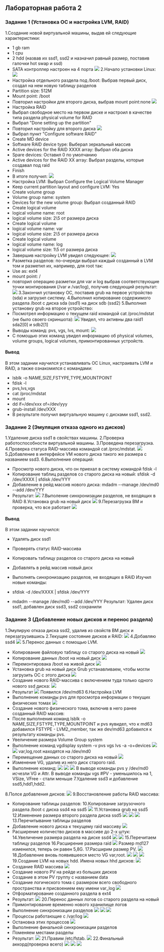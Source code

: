 ﻿## Лабораторная работа 2

### Задание 1 (Установка ОС и настройка LVM, RAID)
1.Создание новой виртуальной машины, выдав ей следующие характеристики:
* 1 gb ram
* 1 cpu
* 2 hdd (назвав их ssd1, ssd2 и назначил равный размер, поставив галочки hot swap и ssd)
* SATA контроллер настроен на 4 порта
![](Image1/Screenshot_1.png)
2.Начало установки Linux:
![](Image1/NPgiMGkrVoo.jpg)
* Настройка отдельного раздела под /boot: Выбрав первый диск, создал на нем новую таблицу разделов
* Partition size: 512M
* Mount point: /boot
* Повторил настройки для второго диска, выбрав mount point:none
![](Image1/VirtualBox_ded_06_04_2019_10_53_27.png)
* Настройка RAID
* Выбрал свободное место на первом диске и настроил в качестве типа раздела physical volume for RAID
* Выбрал "Done setting up the partition"
* Повторил настройку для второго диска
![](Image1/VirtualBox_ded_06_04_2019_11_01_28.png)
* Выбрал пункт "Configure software RAID"
* Create MD device
* Software RAID device type: Выберал зеркальный массив
* Active devices for the RAID XXXX array: Выбрал оба диска
* Spare devices: Оставил 0 по умолчанию
* Active devices for the RAID XX array: Выбрал разделы, которые создавал под raid
* Finish
* В итоге получил: 
![](Image1/VirtualBox_ded_06_04_2019_11_02_11.png)
* Настройка LVM: Выбрал Configure the Logical Volume Manager
* Keep current partition layout and configure LVM: Yes
* Create volume group
* Volume group name: system
* Devices for the new volume group: Выбрал созданный RAID
* Create logical volume
* logical volume name: root
* logical volume size: 2\5 от размера диска
* Create logical volume
* logical volume name: var
* logical volume size: 2\5 от размера диска
* Create logical volume
* logical volume name: log
* logical volume size: 1\5 от размера диска
* Завершив настройку LVM увидел следующее: 
![](Image1/VirtualBox_ded_06_04_2019_11_09_24.png)
* Разметка разделов: по-очереди выбрал каждый созданный в LVM том и разметил их, например, для root так:
* Use as: ext4
* mount point: /
* повторил операцию разметки для var и log выбрав соответствующие точки монтирования (/var и /var/log), получив следующий результат:
![](Image1/VirtualBox_ded_06_04_2019_11_16_33.png)
3.Закончил установку ОС, поставив grub на первое устройство (sda) и загрузил систему.
4.Выполнил копирование содержимого раздела /boot с диска sda (ssd1) на диск sdb (ssd2)
5.Выполнил установку grub на второе устройство: 
* Посмотрел информацию о текущем raid командой cat /proc/mdstat (не было своего скриншота): 
![](Image1/VirtualBox_ded_06_04_2019_11_24_38.png)
Увидел, что активны два raid1 sda2[0] и sdb2[1]
* Выводы команд: pvs, vgs, lvs, mount: 
![](Image1/VirtualBox_ded_06_04_2019_11_29_29.png)
* С помощью этих команд увидел информацию об physical volumes, volume groups, logical volumes, примонтированных устройств.
#### Вывод
В этом задании научился устанавливать ОС Linux, настраивать LVM и RAID, а также ознакомился с командами:
* lsblk -o NAME,SIZE,FSTYPE,TYPE,MOUNTPOINT
* fdisk -l
* pvs,lvs,vgs
* cat /proc/mdstat
* mount
* dd if=/dev/xxx of=/dev/yyy
* grub-install /dev/XXX
* В результате получил виртуальную машину с дисками ssd1, ssd2.
### Задание 2 (Эмуляция отказа одного из дисков)
1.Удаление диска ssd1 в свойствах машины.
2.Проверка работоспособности виртуальной машины.
3.Проведена перезагрузка.
4.Проверка статуса RAID-массива командой cat /proc/mdstat. 
![](Image2/CBGJrpuzskU.jpg)
5.Добавление в интерфейсе VM нового диска такого же размера с названием ssd3.
6.Выполнение операций:
* Просмотр нового диска, что он приехал в систему командой fdisk -l
* Копирование таблиц разделов со старого диска на новый: sfdisk -d /dev/XXXX | sfdisk /dev/YYY
* Добавление в рейд массив нового диска: mdadm --manage /dev/md0 --add /dev/YYY
* Результат:
![](Image2/CBGJrpuzskU.jpg)
7.Выполение синхронизации разделов, не входящих в RAID
8.Установка grub на новый диск 
![](Image2/rcqWGFEyOQA.jpg)
9.Перезагрузка ВМ и проверка, что все работает 
![](Image2/4qUEwnIoSAc.jpg)
#### Вывод
В этом задании научился:

* Удалять диск ssd1
* Проверять статус RAID-массива
* Копировать таблицу разделов со старого диска на новый
* Добавлять в рейд массив новый диск
* Выполнять синхронизацию разделов, не входящих в RAID
Изучил новые команды:

* sfdisk -d /dev/XXXX | sfdisk /dev/YYY
* mdadm --manage /dev/md0 --add /dev/YYY
Результат: Удален диск ssd1, добавлен диск ssd3, ssd2 сохранили

### Задание 3 (Добавление новых дисков и перенос раздела)
1.Эмулирую отказа диска ssd2, удалив из свойств ВМ диск и перезагрузившись
2.Текущее состояние дисков и RAID: 
![](Image3/Fw0U58DRQIU.jpg)
4.Добавляю ssd4 
![](Image3/Qs6_goPoOvY.jpg)
5.Перенос данных с помощью LVM.
* Копирование файловую таблицу со старого диска на новый
![](Image3/yk65KORmgwI.jpg)
* Копирование данных /boot на новый диск
![](Image3/JIlxrTGDgYY.jpg)
* Перемонтировака /boot на живой диск
![](Image3/GfAqX9vQvJg.jpg)
* Установка grub на новый диск Grub устанавливаем, чтобы могли загрузить ОС с этого диска
![](Image3/hR7C_vBF3Q0.jpg)
* Создание нового RAID-массива с включением туда только одного нового ssd диска:
![](Image3/BJt0CiMqSmI.jpg)
* Результат 
![](Image3/UDs7_NRDpiE.jpg)
Появился /dev/md63
6.Настройка LVM
* Выполнение команды pvs для просмотра информации о текущих физических томах
![](Image3/nF1f_1IJoXE.jpg)
* Создание нового физического тома, включив в него ранее созданный RAID массив:
* После выполнения команд lsblk -o NAME,SIZE,FSTYPE,TYPE,MOUNTPOINT и pvs яувидел, что к md63 добавился FSTYPE - LVM2_member, так же dev/md63 добавился к результату команды pvs.
* Увеличение размера Volume Group system
* Выполнение команд
vgdisplay system -v
pvs
vgs
lvs -a -o+devices
![](Image3/J5ReFDfxEaI.jpg)
![](Image3/WyRRrq6q3cg.jpg)
var,log,root находятся на /dev/md0
* Перемещение данных со старого диска на новый
![](Image3/DeyoQ5ta4ec.jpg)
* Изменение VG, удалив из него диск старого raid.
* Выполнение команд:
![](Image3/01YT1eGHSLQ.jpg)
![](Image3/oJtXancnTWM.jpg)
![](Image3/tGECVu0AdZk.jpg)
В выводе команды pvs у /dev/md0 исчезли VG и Attr. В выводе команды vgs #PV - уменьшилось на 1, VSize, VFree - стали меньше
7.Удаление ssd3 и добавление ssd5,hdd1,hdd2.

8.Полсе добавления дисков:
![](Image3/Xoh9xlz_zkM.jpg)
9.Восстановление работы RAID массива:

* Копирование таблицы разделов:
10.Копирование загрузочного раздела /boot с диска ssd4 на ssd5
![](Image3/7iCu2pWKflk.jpg)
11.Установка grub на ssd5 
12.Изменение размера второго раздела диска ssd5 
![](Image3/VY1d-xxs3jA.jpg)
![](Image3/JOsp1Yi8QEQ.jpg)
![](Image3/9XaVw-pQfmg.jpg)
13.Перечитывание таблицы разделов
* Добавление нового диска к текущему raid массиву
![](Image3/gRcdnnwIqUQ.jpg)
* Расширение количество дисков в массиве до 2-х штук:
14.Увеличение размера раздела на диске ssd4 
![](Image3/ZqKzbum19sI.jpg)
![](Image3/w4xKRcPSs6E.jpg)
15.Перечитаем таблицу разделов
16.Расширение размера raid 
![](Image3/YcBDimZolP0.jpg)
Размер md127 изменился, теперь он равен 5,8G.
17.Расширим размер PV. 
![](Image3/7hJnvZTwoUk.jpg)
18.Добавление вновь появившееся место VG var,root. 
![](Image3/ApI4Vbc1KtQ.jpg)
![](Image3/VtXVyvJJ_ig.jpg)
![](Image3/xGSvePVqn7Y.jpg)
19.Создание LVM на новых hdd.
Имена новых hhd дисков: 
![](Image3/xGSvePVqn7Y.jpg)
* Создание RAID массива 
![](Image3/RohHYYz8DyQ.jpg)
* Создание нового PV на рейде из больших дисков
* Создание в этом PV группу с названием data
* Создание логического тома с размером всего свободного пространства и присвоением ему имени var_log
![](Image3/cmXpJD9oCSE.jpg)
* Отформатирование созданного раздела в ext4
* Результат: 
![](Image3/9Hj3I5GjDyQ.jpg)
20.Перенос данных логов со старого раздела на новый
* Примонтирование временно нового хранилище логов
* Выполнение синхронизации разделов 
![](Image3/UsCyzTZBJA4.jpg)
![](Image3/gI3DEYXMnSs.jpg)
![](Image3/Xn9NAoRi_zU.jpg)
* Процессы работающие с /var/log 
![](Image3/oUONcUcNJFQ.jpg)
* Остановка этих процессов
![](Image3/KQ7WyIbWJBc.jpg)
* Выполнение финальной синхронизации разделов
* Поменяем местами разделы
* Результат: 
![](Image3/B-p792rPZEI.jpg)
21.Правим /etc/fstab. 
![](Image3/u2Ek459s8Kc.jpg)
22.Финальный аккорд(проверка всего)
![](Image3/A-IiRc3RIbs.jpg)
![](Image3/blJxLiWQBs0.jpg)
![](Image3/iIU8TnBMxbI.jpg)